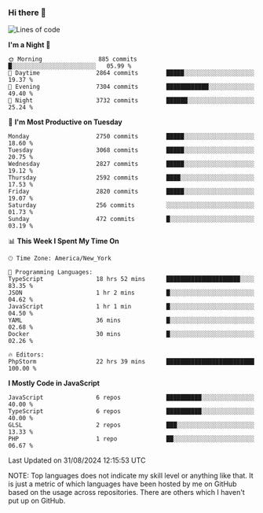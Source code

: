 ### Hi there 👋

<!--
**LynxJinxxy/LynxJinxxy** is a ✨ _special_ ✨ repository because its `README.md` (this file) appears on your GitHub profile.

Here are some ideas to get you started:

- 🔭 I’m currently working on ...
- 🌱 I’m currently learning ...
- 👯 I’m looking to collaborate on ...
- 🤔 I’m looking for help with ...
- 💬 Ask me about ...
- 📫 How to reach me: ...
- 😄 Pronouns: ...
- ⚡ Fun fact: ...
-->

<!--START_SECTION:waka-->
![Lines of code](https://img.shields.io/badge/From%20Hello%20World%20I%27ve%20Written-32.0%20million%20lines%20of%20code-blue)

**I'm a Night 🦉** 

```text
🌞 Morning                885 commits         █░░░░░░░░░░░░░░░░░░░░░░░░   05.99 % 
🌆 Daytime                2864 commits        █████░░░░░░░░░░░░░░░░░░░░   19.37 % 
🌃 Evening                7304 commits        ████████████░░░░░░░░░░░░░   49.40 % 
🌙 Night                  3732 commits        ██████░░░░░░░░░░░░░░░░░░░   25.24 % 
```
📅 **I'm Most Productive on Tuesday** 

```text
Monday                   2750 commits        █████░░░░░░░░░░░░░░░░░░░░   18.60 % 
Tuesday                  3068 commits        █████░░░░░░░░░░░░░░░░░░░░   20.75 % 
Wednesday                2827 commits        █████░░░░░░░░░░░░░░░░░░░░   19.12 % 
Thursday                 2592 commits        ████░░░░░░░░░░░░░░░░░░░░░   17.53 % 
Friday                   2820 commits        █████░░░░░░░░░░░░░░░░░░░░   19.07 % 
Saturday                 256 commits         ░░░░░░░░░░░░░░░░░░░░░░░░░   01.73 % 
Sunday                   472 commits         █░░░░░░░░░░░░░░░░░░░░░░░░   03.19 % 
```


📊 **This Week I Spent My Time On** 

```text
🕑︎ Time Zone: America/New_York

💬 Programming Languages: 
TypeScript               18 hrs 52 mins      █████████████████████░░░░   83.35 % 
JSON                     1 hr 2 mins         █░░░░░░░░░░░░░░░░░░░░░░░░   04.62 % 
JavaScript               1 hr 1 min          █░░░░░░░░░░░░░░░░░░░░░░░░   04.50 % 
YAML                     36 mins             █░░░░░░░░░░░░░░░░░░░░░░░░   02.68 % 
Docker                   30 mins             █░░░░░░░░░░░░░░░░░░░░░░░░   02.26 % 

🔥 Editors: 
PhpStorm                 22 hrs 39 mins      █████████████████████████   100.00 % 
```

**I Mostly Code in JavaScript** 

```text
JavaScript               6 repos             ██████████░░░░░░░░░░░░░░░   40.00 % 
TypeScript               6 repos             ██████████░░░░░░░░░░░░░░░   40.00 % 
GLSL                     2 repos             ███░░░░░░░░░░░░░░░░░░░░░░   13.33 % 
PHP                      1 repo              ██░░░░░░░░░░░░░░░░░░░░░░░   06.67 % 
```




 Last Updated on 31/08/2024 12:15:53 UTC
<!--END_SECTION:waka-->
NOTE: Top languages does not indicate my skill level or anything like that. It is just a metric of which languages have been hosted by me on GitHub based on the usage across repositories. There are others which I haven't put up on GitHub.
